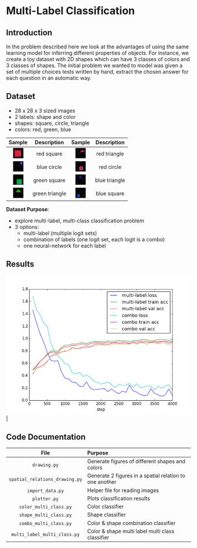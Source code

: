 # Multi-Label Classification

## Introduction

In the problem described here we look at the advantages of using the same learning model for inferring different properties of objects. For instance, we create a toy dataset with 2D shapes which can have 3 classes of colors and 3 classes of shapes. The initial problem we wanted to model was given a set of multiple choices tests written by hand, extract the chosen answer for each question in an automatic way.

## Dataset

- 28 x 28 x 3 sized images
- 2 labels: shape and color
- shapes: square, circle, triangle
- colors: red, green, blue

| Sample | Description | Sample | Description |
|:------:|:-----------:|:------:|:-----------:|
|![Sample 1](https://raw.githubusercontent.com/perticascatalin/HiddenDimensions/master/documentation/MLSC/373_square_red.png "Sample 1")| red square |![Sample 5](https://raw.githubusercontent.com/perticascatalin/HiddenDimensions/master/documentation/MLSC/560_triangle_red.png "Sample 5")| red triangle |
|![Sample 2](https://raw.githubusercontent.com/perticascatalin/HiddenDimensions/master/documentation/MLSC/402_circle_blue.png "Sample 2")| blue circle |![Sample 6](https://raw.githubusercontent.com/perticascatalin/HiddenDimensions/master/documentation/MLSC/573_circle_red.png "Sample 6")| red circle |
|![Sample 3](https://raw.githubusercontent.com/perticascatalin/HiddenDimensions/master/documentation/MLSC/418_square_green.png "Sample 3")| green square |![Sample 7](https://raw.githubusercontent.com/perticascatalin/HiddenDimensions/master/documentation/MLSC/569_triangle_blue.png "Sample 7")| blue triangle |
|![Sample 4](https://raw.githubusercontent.com/perticascatalin/HiddenDimensions/master/documentation/MLSC/500_triangle_green.png "Sample 4")| green triangle |![Sample 8](https://raw.githubusercontent.com/perticascatalin/HiddenDimensions/master/documentation/MLSC/598_square_blue.png "Sample 8")| blue square |

**Dataset Purpose**:

- explore multi-label, multi-class classification problem
- 3 options: 
	- multi-label (multiple logit sets)
	- combination of labels (one logit set, each logit is a combo)
	- one neural-network for each label

## Results

![Results](https://raw.githubusercontent.com/perticascatalin/Learning/master/multi_labels/imgs/multi_label_vs_combo.png)|

## Code Documentation

|File                          |Purpose|
|:----------------------------:|:------|
|`drawing.py`                  |Generate figures of different shapes and colors|
|`spatial_relations_drawing.py`|Generate 2 figures in a spatial relation to one another|
|`import_data.py`              |Helper file for reading images|
|`plotter.py`                  |Plots classification results|
|`color_multi_class.py`        |Color classifier|
|`shape_multi_class.py`        |Shape classifier|
|`combo_multi_class.py`        |Color & shape combination classifier|
|`multi_label_multi_class.py`  |Color & shape multi label multi class classifier|